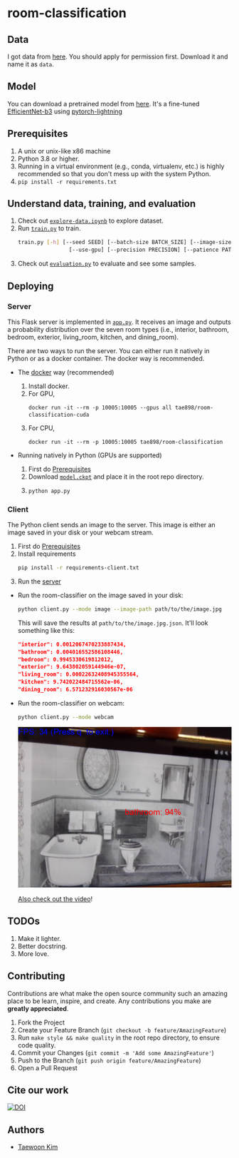 # room-classification

## Data

I got data from [here](https://drive.google.com/file/d/0BxDIywue_VABY1dRcFVvZ3BodnM/view?usp=sharing). You should apply for permission first. Download it and name it as `data`.

## Model

You can download a pretrained model from [here](https://github.com/tae898/room-classification/releases/download/v0.2/model.ckpt). It's a fine-tuned [EfficientNet-b3](https://github.com/lukemelas/EfficientNet-PyTorch) using [pytorch-lightning](https://www.pytorchlightning.ai/)

## Prerequisites

1. A unix or unix-like x86 machine
1. Python 3.8 or higher.
1. Running in a virtual environment (e.g., conda, virtualenv, etc.) is highly recommended so that you don't mess up with the system Python.
1. `pip install -r requirements.txt`

## Understand data, training, and evaluation

1. Check out [`explore-data.ipynb`](explore-data.ipynb) to explore dataset.
1. Run [`train.py`](train.py) to train.
   ```sh
   train.py [-h] [--seed SEED] [--batch-size BATCH_SIZE] [--image-size IMAGE_SIZE] [--limit-data LIMIT_DATA] [--num-classes NUM_CLASSES] [--data-dir DATA_DIR] [--efficientnet EFFICIENTNET] [--epochs EPOCHS]
                   [--use-gpu] [--precision PRECISION] [--patience PATIENCE]
   ```
1. Check out [`evaluation.py`](evaluation.ipynb) to evaluate and see some samples.

## Deploying

### Server

This Flask server is implemented in [`app.py`](app.py). It receives an image and outputs a
probability distribution over the seven room types (i.e., interior, bathroom, bedroom, exterior, living_room, kitchen, and dining_room).

There are two ways to run the server. You can either run it natively in Python or as a docker container. The docker way is recommended.

- The [docker](https://docs.docker.com/get-docker/) way (recommended)

  1. Install docker.
  1. For GPU,
     ```
     docker run -it --rm -p 10005:10005 --gpus all tae898/room-classification-cuda
     ```
  1. For CPU,
     ```
     docker run -it --rm -p 10005:10005 tae898/room-classification
     ```

- Running natively in Python (GPUs are supported)

  1. First do [Prerequisites](#prerequisites)
  1. Download [`model.ckpt`](https://github.com/tae898/room-classification/releases/download/v0.2/model.ckpt) and place it in the root repo directory.
  1. ```sh
     python app.py
     ```

### Client

The Python client sends an image to the server. This image is either an image saved in your disk or your webcam stream.

1. First do [Prerequisites](#prerequisites)
1. Install requirements
   ```sh
   pip install -r requirements-client.txt
   ```
1. Run the [server](#server)

- Run the room-classifier on the image saved in your disk:

  ```sh
  python client.py --mode image --image-path path/to/the/image.jpg
  ```

  This will save the results at `path/to/the/image.jpg.json`. It'll look something like this:

  ```json
  "interior": 0.0012067470233887434,
  "bathroom": 0.004016552586108446,
  "bedroom": 0.9945330619812012,
  "exterior": 9.643802059144946e-07,
  "living_room": 0.00022632408945355564,
  "kitchen": 9.742022484715562e-06,
  "dining_room": 6.571232916030567e-06
  ```

- Run the room-classifier on webcam:

  ```sh
  python client.py --mode webcam
  ```

  ![webcam-demo](misc/webcam.png)

  [Also check out the video](https://youtu.be/cM01mHaAtNA)!

## TODOs

1. Make it lighter.
1. Better docstring.
1. More love.

## Contributing

Contributions are what make the open source community such an amazing place to be learn, inspire, and create. Any contributions you make are **greatly appreciated**.

1. Fork the Project
1. Create your Feature Branch (`git checkout -b feature/AmazingFeature`)
1. Run `make style && make quality` in the root repo directory, to ensure code quality.
1. Commit your Changes (`git commit -m 'Add some AmazingFeature'`)
1. Push to the Branch (`git push origin feature/AmazingFeature`)
1. Open a Pull Request

## Cite our work

[![DOI](https://zenodo.org/badge/464516842.svg)](https://zenodo.org/badge/latestdoi/464516842)

## Authors

- [Taewoon Kim](https://taewoon.kim/)
